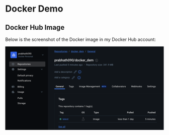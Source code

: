 # Docker Demo

## Docker Hub Image

Below is the screenshot of the Docker image in my Docker Hub account:

![Docker Hub Screenshot](docker_screenshot.png)
